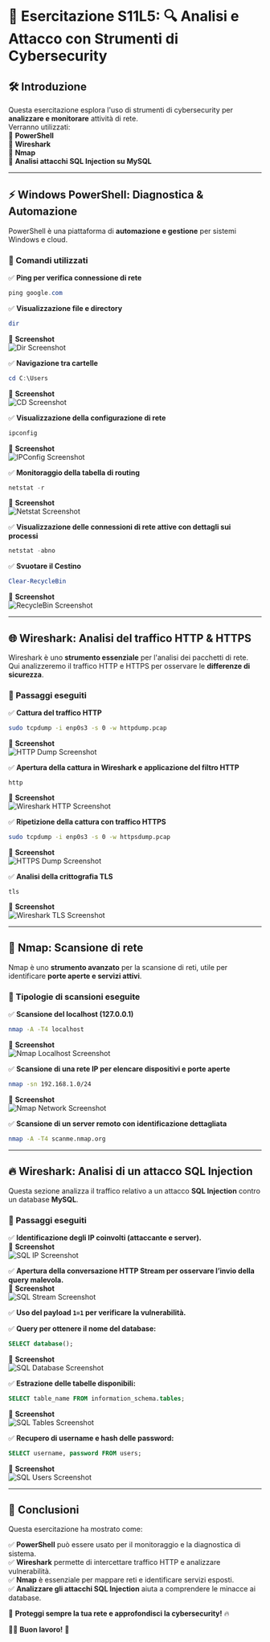 # 📌 Esercitazione S11L5: 🔍 Analisi e Attacco con Strumenti di Cybersecurity

## 🛠️ Introduzione
Questa esercitazione esplora l'uso di strumenti di cybersecurity per **analizzare e monitorare** attività di rete.  
Verranno utilizzati:  
🔹 **PowerShell**  
🔹 **Wireshark**  
🔹 **Nmap**  
🔹 **Analisi attacchi SQL Injection su MySQL**  

---

## ⚡ Windows PowerShell: Diagnostica & Automazione  
PowerShell è una piattaforma di **automazione e gestione** per sistemi Windows e cloud.  

### 📌 Comandi utilizzati  

✅ **Ping per verifica connessione di rete**  
```powershell
ping google.com
```

✅ **Visualizzazione file e directory**  
```powershell
dir
```
📸 **Screenshot**  
![Dir Screenshot](./dir_screenshot.png)

✅ **Navigazione tra cartelle**  
```powershell
cd C:\Users
```
📸 **Screenshot**  
![CD Screenshot](./cd_screenshot.png)

✅ **Visualizzazione della configurazione di rete**  
```powershell
ipconfig
```
📸 **Screenshot**  
![IPConfig Screenshot](./ipconfig_screenshot.png)

✅ **Monitoraggio della tabella di routing**  
```powershell
netstat -r
```
📸 **Screenshot**  
![Netstat Screenshot](./netstat_screenshot.png)

✅ **Visualizzazione delle connessioni di rete attive con dettagli sui processi**  
```powershell
netstat -abno
```

✅ **Svuotare il Cestino**  
```powershell
Clear-RecycleBin
```
📸 **Screenshot**  
![RecycleBin Screenshot](./recyclebin_screenshot.png)

---

## 🌐 Wireshark: Analisi del traffico HTTP & HTTPS  
Wireshark è uno **strumento essenziale** per l'analisi dei pacchetti di rete.  
Qui analizzeremo il traffico HTTP e HTTPS per osservare le **differenze di sicurezza**.

### 📌 Passaggi eseguiti  

✅ **Cattura del traffico HTTP**  
```bash
sudo tcpdump -i enp0s3 -s 0 -w httpdump.pcap
```
📸 **Screenshot**  
![HTTP Dump Screenshot](./httpdump_screenshot.png)

✅ **Apertura della cattura in Wireshark e applicazione del filtro HTTP**  
```
http
```
📸 **Screenshot**  
![Wireshark HTTP Screenshot](./wireshark_http_screenshot.png)

✅ **Ripetizione della cattura con traffico HTTPS**  
```bash
sudo tcpdump -i enp0s3 -s 0 -w httpsdump.pcap
```
📸 **Screenshot**  
![HTTPS Dump Screenshot](./httpsdump_screenshot.png)

✅ **Analisi della crittografia TLS**  
```
tls
```
📸 **Screenshot**  
![Wireshark TLS Screenshot](./wireshark_tls_screenshot.png)

---

## 🎯 Nmap: Scansione di rete  
Nmap è uno **strumento avanzato** per la scansione di reti, utile per identificare **porte aperte e servizi attivi**.

### 📌 Tipologie di scansioni eseguite  

✅ **Scansione del localhost (127.0.0.1)**  
```bash
nmap -A -T4 localhost
```
📸 **Screenshot**  
![Nmap Localhost Screenshot](./nmap_localhost_screenshot.png)

✅ **Scansione di una rete IP per elencare dispositivi e porte aperte**  
```bash
nmap -sn 192.168.1.0/24
```
📸 **Screenshot**  
![Nmap Network Screenshot](./nmap_network_screenshot.png)

✅ **Scansione di un server remoto con identificazione dettagliata**  
```bash
nmap -A -T4 scanme.nmap.org
```
---

## 🔥 Wireshark: Analisi di un attacco SQL Injection  
Questa sezione analizza il traffico relativo a un attacco **SQL Injection** contro un database **MySQL**.

### 📌 Passaggi eseguiti  

✅ **Identificazione degli IP coinvolti (attaccante e server).**  
📸 **Screenshot**  
![SQL IP Screenshot](./sql_ip_screenshot.png)

✅ **Apertura della conversazione HTTP Stream per osservare l’invio della query malevola.**  
📸 **Screenshot**  
![SQL Stream Screenshot](./sql_stream_screenshot.png)

✅ **Uso del payload `1=1` per verificare la vulnerabilità.**  

✅ **Query per ottenere il nome del database:**  
```sql
SELECT database();
```
📸 **Screenshot**  
![SQL Database Screenshot](./sql_database_screenshot.png)

✅ **Estrazione delle tabelle disponibili:**  
```sql
SELECT table_name FROM information_schema.tables;
```
📸 **Screenshot**  
![SQL Tables Screenshot](./sql_tables_screenshot.png)

✅ **Recupero di username e hash delle password:**  
```sql
SELECT username, password FROM users;
```
📸 **Screenshot**  
![SQL Users Screenshot](./sql_users_screenshot.png)

---

## 🚀 Conclusioni  
Questa esercitazione ha mostrato come:

✅ **PowerShell** può essere usato per il monitoraggio e la diagnostica di sistema.  
✅ **Wireshark** permette di intercettare traffico HTTP e analizzare vulnerabilità.  
✅ **Nmap** è essenziale per mappare reti e identificare servizi esposti.  
✅ **Analizzare gli attacchi SQL Injection** aiuta a comprendere le minacce ai database.  

🔐 **Proteggi sempre la tua rete e approfondisci la cybersecurity!** 🔥

📌🚀 **Buon lavoro!** 🎯